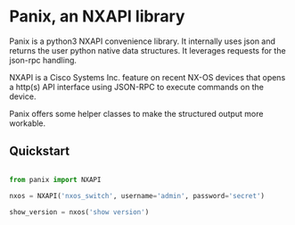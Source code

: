 # Panix, an NXAPI library

Panix is a python3 NXAPI convenience library.  It internally uses json and returns the user python native data structures. It leverages requests for the json-rpc handling. 

NXAPI is a Cisco Systems Inc. feature on recent NX-OS devices that opens a http(s) API interface using JSON-RPC to execute commands on the device. 

Panix offers some helper classes to make the structured output more workable. 


## Quickstart

```python

from panix import NXAPI

nxos = NXAPI('nxos_switch', username='admin', password='secret')

show_version = nxos('show version')

```
